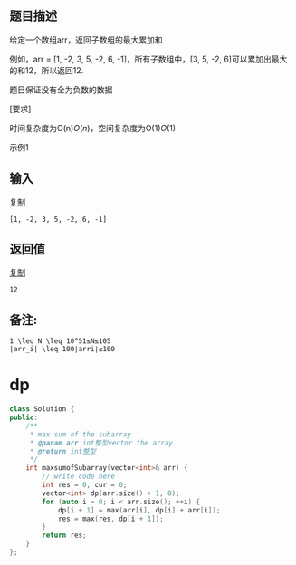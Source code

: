 ## 题目描述

给定一个数组arr，返回子数组的最大累加和

例如，arr = [1, -2, 3, 5, -2, 6, -1]，所有子数组中，[3, 5, -2, 6]可以累加出最大的和12，所以返回12.

题目保证没有全为负数的数据

[要求]

时间复杂度为O(n)*O*(*n*)，空间复杂度为O(1)*O*(1)

示例1

## 输入

[复制](javascript:void(0);)

```
[1, -2, 3, 5, -2, 6, -1]
```

## 返回值

[复制](javascript:void(0);)

```
12
```

## 备注:

```
1 \leq N \leq 10^51≤N≤105
|arr_i| \leq 100∣arri∣≤100
```



# dp

```c++
class Solution {
public:
    /**
     * max sum of the subarray
     * @param arr int整型vector the array
     * @return int整型
     */
    int maxsumofSubarray(vector<int>& arr) {
        // write code here
        int res = 0, cur = 0;
        vector<int> dp(arr.size() + 1, 0);
        for (auto i = 0; i < arr.size(); ++i) {
            dp[i + 1] = max(arr[i], dp[i] + arr[i]);
            res = max(res, dp[i + 1]);
        }
        return res;
    }
};
```

